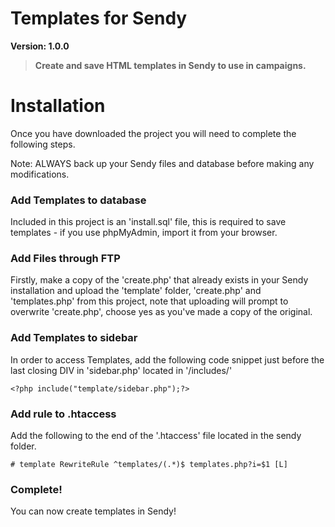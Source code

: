 Templates for Sendy
===========

**Version: 1.0.0**

> **Create and save HTML templates in Sendy to use in campaigns.**

Installation
=====

Once you have downloaded the project you will need to complete the following steps.

Note: ALWAYS back up your Sendy files and database before making any modifications.

### Add Templates to database

Included in this project is an 'install.sql' file, this is required to save templates - if you use phpMyAdmin, import it from your browser.

### Add Files through FTP

Firstly, make a copy of the 'create.php' that already exists in your Sendy installation and upload the 'template' folder, 'create.php' and 'templates.php' from this project, note that uploading will prompt to overwrite 'create.php', choose yes as you've made a copy of the original.

### Add Templates to sidebar

In order to access Templates, add the following code snippet just before the last closing DIV in 'sidebar.php' located in '/includes/'

`<?php include("template/sidebar.php");?>`

### Add rule to .htaccess

Add the following to the end of the '.htaccess' file located in the sendy folder.

`# template
RewriteRule ^templates/(.*)$ templates.php?i=$1 [L]`

### Complete! 

You can now create templates in Sendy!
